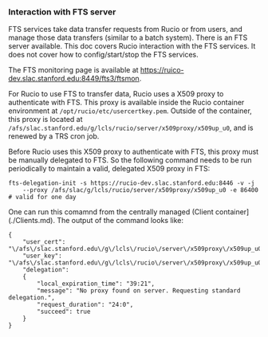 ### Interaction with FTS server

FTS services take data transfer requests from Rucio or from users, and manage those data transfers (similar to a batch 
system).
There is an FTS server available. This doc covers Rucio interaction with the FTS services. It does not cover how to 
config/start/stop the FTS services.

The FTS monitoring page is available at https://ruico-dev.slac.stanford.edu:8449/fts3/ftsmon.

For Rucio to use FTS to transfer data, Rucio uses a X509 proxy to authenticate with FTS. This proxy is available inside 
the Rucio container environment at `/opt/rucio/etc/usercertkey.pem`. Outside of the container, this proxy is located at
`/afs/slac.stanford.edu/g/lcls/rucio/server/x509proxy/x509up_u0`, and is renewed by a TRS cron job.

Before Rucio uses this X509 proxy to authenticate with FTS, this proxy must be manually delegated to FTS. So the
following command needs to be run periodically to maintain a valid, delegated X509 proxy in FTS:

```
fts-delegation-init -s https://rucio-dev.slac.stanford.edu:8446 -v -j 
    --proxy /afs/slac/g/lcls/rucio/server/x509proxy/x509up_u0 -e 86400  # valid for one day
```
One can run this comamnd from the centrally managed (Client container](./Clients.md). The output of the command 
looks like:
```
{
    "user_cert": "\/afs\/slac.stanford.edu\/g\/lcls\/rucio\/server\/x509proxy\/x509up_u0",
    "user_key": "\/afs\/slac.stanford.edu\/g\/lcls\/rucio\/server\/x509proxy\/x509up_u0",
    "delegation":
    {
        "local_expiration_time": "39:21",
        "message": "No proxy found on server. Requesting standard delegation.",
        "request_duration": "24:0",
        "succeed": true
    }
}

```
